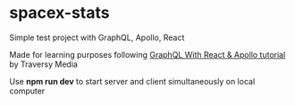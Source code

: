 # spacex-stats
Simple test project with GraphQL, Apollo, React

Made for learning purposes following [GraphQL With React & Apollo tutorial](https://youtu.be/SEMTj8w04Z8) by Traversy Media

Use **npm run dev** to start server and client simultaneously on local computer


